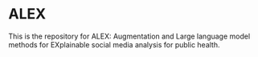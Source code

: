 # ALEX
This is the repository for ALEX: Augmentation and Large language model methods for EXplainable social media analysis for public health.
